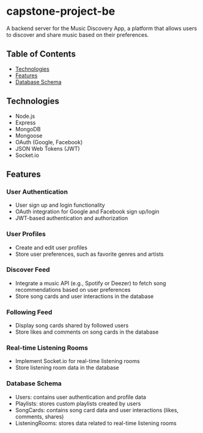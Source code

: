 # capstone-project-be

A backend server for the Music Discovery App, a platform that allows users to discover and share music based on their preferences.

## Table of Contents

- [Technologies](#technologies)
- [Features](#features)
- [Database Schema](#database-schema)

## Technologies

- Node.js
- Express
- MongoDB
- Mongoose
- OAuth (Google, Facebook)
- JSON Web Tokens (JWT)
- Socket.io

## Features

### User Authentication
- User sign up and login functionality
- OAuth integration for Google and Facebook sign up/login
- JWT-based authentication and authorization

### User Profiles
- Create and edit user profiles
- Store user preferences, such as favorite genres and artists

### Discover Feed
- Integrate a music API (e.g., Spotify or Deezer) to fetch song recommendations based on user preferences
- Store song cards and user interactions in the database

### Following Feed
- Display song cards shared by followed users
- Store likes and comments on song cards in the database

### Real-time Listening Rooms
- Implement Socket.io for real-time listening rooms
- Store listening room data in the database

### Database Schema
- Users: contains user authentication and profile data
- Playlists: stores custom playlists created by users
- SongCards: contains song card data and user interactions (likes, comments, shares)
- ListeningRooms: stores data related to real-time listening rooms
